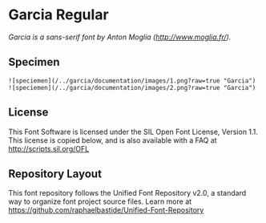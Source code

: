 # Garcia Regular

*Garcia is a sans-serif font by Anton Moglia (http://www.moglia.fr/).*

## Specimen

```
![speciemen](/../garcia/documentation/images/1.png?raw=true "Garcia")
![speciemen](/../garcia/documentation/images/2.png?raw=true "Garcia")
```

## License

This Font Software is licensed under the SIL Open Font License, Version 1.1. 
This license is copied below, and is also available with a FAQ at 
http://scripts.sil.org/OFL

## Repository Layout

This font repository follows the Unified Font Repository v2.0, 
a standard way to organize font project source files. Learn more at 
https://github.com/raphaelbastide/Unified-Font-Repository

